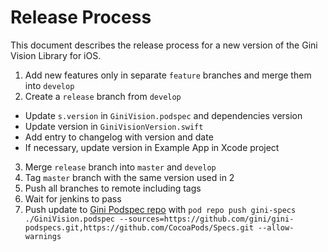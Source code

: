 # Release Process

This document describes the release process for a new version of the Gini Vision Library for iOS.

1. Add new features only in separate `feature` branches and merge them into `develop`
2. Create a `release` branch from `develop`
  * Update `s.version` in `GiniVision.podspec` and dependencies version
  * Update version in `GiniVisionVersion.swift`
  * Add entry to changelog with version and date
  * If necessary, update version in Example App in Xcode project
3. Merge `release` branch into `master` and `develop`
4. Tag `master` branch with the same version used in 2
5. Push all branches to remote including tags
6. Wait for jenkins to pass
7. Push update to [Gini Podspec repo](https://github.com/gini/gini-podspecs) with `pod repo push gini-specs ./GiniVision.podspec --sources=https://github.com/gini/gini-podspecs.git,https://github.com/CocoaPods/Specs.git --allow-warnings`
